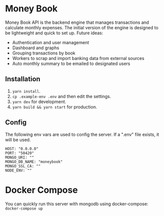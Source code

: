 # Money Book

Money Book API is the backend engine that manages transactions and calculate monthly expenses. The initial version of the engine is designed to be lightweight and quick to set up. Future ideas:

- Authentication and user management
- Dashboard and graphs
- Grouping transactions by book
- Workers to scrap and import banking data from external sources
- Auto monthly summary to be emailed to designated users

## Installation

1. `yarn install`.
2. `cp .example-env .env` and then edit the settings.
3. `yarn dev` for development.
4. `yarn build && yarn start` for production.

## Config

The following env vars are used to config the server. If a ".env" file exists, it will be used.

```
HOST: "0.0.0.0"
PORT: "50420"
MONGO_URI: ""
MONGO_DB_NAME: "moneybook"
MONGO_SSL_CA: ""
NODE_ENV: ""
```

# Docker Compose

You can quickly run this server with mongodb using docker-compose:
```docker-compose up```
